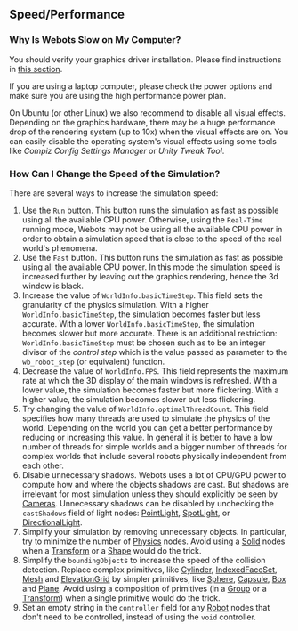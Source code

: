 ## Speed/Performance

### Why Is Webots Slow on My Computer?

You should verify your graphics driver installation.
Please find instructions in [this section](verifying-your-graphics-driver-installation.md).

If you are using a laptop computer, please check the power options and make sure you are using the high performance power plan.

On Ubuntu (or other Linux) we also recommend to disable all visual effects.
Depending on the graphics hardware, there may be a huge performance drop of the rendering system (up to 10x) when the visual effects are on.
You can easily disable the operating system's visual effects using some tools like *Compiz Config Settings Manager* or *Unity Tweak Tool*.

### How Can I Change the Speed of the Simulation?

There are several ways to increase the simulation speed:

1. Use the `Run` button.
This button runs the simulation as fast as possible using all the available CPU power.
Otherwise, using the `Real-Time` running mode, Webots may not be using all the available CPU power in order to obtain a simulation speed that is close to the speed of the real world's phenomena.
2. Use the `Fast` button.
This button runs the simulation as fast as possible using all the available CPU power.
In this mode the simulation speed is increased further by leaving out the graphics rendering, hence the 3d window is black.
3. Increase the value of `WorldInfo.basicTimeStep`.
This field sets the granularity of the physics simulation.
With a higher `WorldInfo.basicTimeStep`, the simulation becomes faster but less accurate.
With a lower `WorldInfo.basicTimeStep`, the simulation becomes slower but more accurate.
There is an additional restriction: `WorldInfo.basicTimeStep` must be chosen such as to be an integer divisor of the *control step* which is the value passed as parameter to the `wb_robot_step` (or equivalent) function.
4. Decrease the value of `WorldInfo.FPS`.
This field represents the maximum rate at which the 3D display of the main windows is refreshed.
With a lower value, the simulation becomes faster but more flickering.
With a higher value, the simulation becomes slower but less flickering.
5. Try changing the value of `WorldInfo.optimalThreadCount`.
This field specifies how many threads are used to simulate the physics of the world.
Depending on the world you can get a better performance by reducing or increasing this value.
In general it is better to have a low number of threads for simple worlds and a bigger number of threads for complex worlds that include several robots physically independent from each other.
6. Disable unnecessary shadows.
Webots uses a lot of CPU/GPU power to compute how and where the objects shadows are cast.
But shadows are irrelevant for most simulation unless they should explicitly be seen by [Cameras](../reference/camera.md).
Unnecessary shadows can be disabled by unchecking the `castShadows` field of light nodes: [PointLight](../reference/pointlight.md), [SpotLight](../reference/spotlight.md), or [DirectionalLight](../reference/directionallight.md).
7. Simplify your simulation by removing unnecessary objects.
In particular, try to minimize the number of [Physics](../reference/physics.md) nodes.
Avoid using a [Solid](../reference/solid.md) nodes when a [Transform](../reference/transform.md) or a [Shape](../reference/shape.md) would do the trick.
8. Simplify the `boundingObject`s to increase the speed of the collision detection.
Replace complex primitives, like [Cylinder](../reference/cylinder.md), [IndexedFaceSet](../reference/indexedfaceset.md), [Mesh](../reference/mesh.md) and [ElevationGrid](../reference/elevationgrid.md) by simpler primitives, like [Sphere](../reference/sphere.md), [Capsule](../reference/capsule.md), [Box](../reference/box.md) and [Plane](../reference/plane.md).
Avoid using a composition of primitives (in a [Group](../reference/group.md) or a [Transform](../reference/transform.md)) when a single primitive would do the trick.
9. Set an empty string in the `controller` field for any [Robot](../reference/robot.md) nodes that don't need to be controlled, instead of using the `void` controller.

